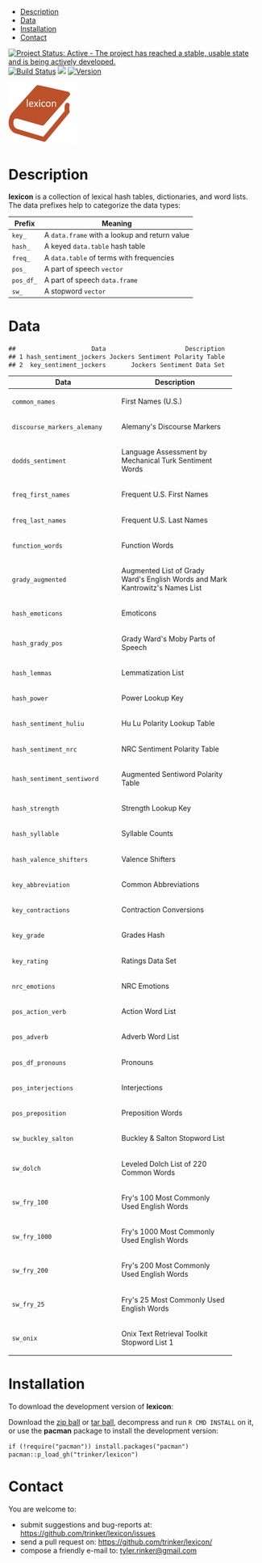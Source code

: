 -   [Description](#description)
-   [Data](#data)
-   [Installation](#installation)
-   [Contact](#contact)

[![Project Status: Active - The project has reached a stable, usable
state and is being actively
developed.](http://www.repostatus.org/badges/0.1.0/active.svg)](http://www.repostatus.org/#active)
[![Build
Status](https://travis-ci.org/trinker/lexicon.svg?branch=master)](https://travis-ci.org/trinker/lexicon)
[![](http://cranlogs.r-pkg.org/badges/lexicon)](https://cran.r-project.org/package=lexicon)
<a href="https://img.shields.io/badge/Version-0.2.0-orange.svg"><img src="https://img.shields.io/badge/Version-0.2.0-orange.svg" alt="Version"/></a>
</p>
<img src="inst/lexicon_logo/r_lexicon.png" width="135" alt="lexicon Logo">

Description
===========

**lexicon** is a collection of lexical hash tables, dictionaries, and
word lists. The data prefixes help to categorize the data types:

<table>
<thead>
<tr class="header">
<th>Prefix</th>
<th>Meaning</th>
</tr>
</thead>
<tbody>
<tr class="odd">
<td><code>key_</code></td>
<td>A <code>data.frame</code> with a lookup and return value</td>
</tr>
<tr class="even">
<td><code>hash_</code></td>
<td>A keyed <code>data.table</code> hash table</td>
</tr>
<tr class="odd">
<td><code>freq_</code></td>
<td>A <code>data.table</code> of terms with frequencies</td>
</tr>
<tr class="even">
<td><code>pos_</code></td>
<td>A part of speech <code>vector</code></td>
</tr>
<tr class="odd">
<td><code>pos_df_</code></td>
<td>A part of speech <code>data.frame</code></td>
</tr>
<tr class="even">
<td><code>sw_</code></td>
<td>A stopword <code>vector</code></td>
</tr>
</tbody>
</table>

Data
====

    ##                     Data                      Description
    ## 1 hash_sentiment_jockers Jockers Sentiment Polarity Table
    ## 2  key_sentiment_jockers       Jockers Sentiment Data Set

<table style="width:88%;">
<colgroup>
<col width="41%" />
<col width="45%" />
</colgroup>
<thead>
<tr class="header">
<th>Data</th>
<th>Description</th>
</tr>
</thead>
<tbody>
<tr class="odd">
<td><p><code>common_names</code></p></td>
<td><p>First Names (U.S.)</p></td>
</tr>
<tr class="even">
<td><p><code>discourse_markers_alemany</code></p></td>
<td><p>Alemany's Discourse Markers</p></td>
</tr>
<tr class="odd">
<td><p><code>dodds_sentiment</code></p></td>
<td><p>Language Assessment by Mechanical Turk Sentiment Words</p></td>
</tr>
<tr class="even">
<td><p><code>freq_first_names</code></p></td>
<td><p>Frequent U.S. First Names</p></td>
</tr>
<tr class="odd">
<td><p><code>freq_last_names</code></p></td>
<td><p>Frequent U.S. Last Names</p></td>
</tr>
<tr class="even">
<td><p><code>function_words</code></p></td>
<td><p>Function Words</p></td>
</tr>
<tr class="odd">
<td><p><code>grady_augmented</code></p></td>
<td><p>Augmented List of Grady Ward's English Words and Mark Kantrowitz's Names List</p></td>
</tr>
<tr class="even">
<td><p><code>hash_emoticons</code></p></td>
<td><p>Emoticons</p></td>
</tr>
<tr class="odd">
<td><p><code>hash_grady_pos</code></p></td>
<td><p>Grady Ward's Moby Parts of Speech</p></td>
</tr>
<tr class="even">
<td><p><code>hash_lemmas</code></p></td>
<td><p>Lemmatization List</p></td>
</tr>
<tr class="odd">
<td><p><code>hash_power</code></p></td>
<td><p>Power Lookup Key</p></td>
</tr>
<tr class="even">
<td><p><code>hash_sentiment_huliu</code></p></td>
<td><p>Hu Lu Polarity Lookup Table</p></td>
</tr>
<tr class="odd">
<td><p><code>hash_sentiment_nrc</code></p></td>
<td><p>NRC Sentiment Polarity Table</p></td>
</tr>
<tr class="even">
<td><p><code>hash_sentiment_sentiword</code></p></td>
<td><p>Augmented Sentiword Polarity Table</p></td>
</tr>
<tr class="odd">
<td><p><code>hash_strength</code></p></td>
<td><p>Strength Lookup Key</p></td>
</tr>
<tr class="even">
<td><p><code>hash_syllable</code></p></td>
<td><p>Syllable Counts</p></td>
</tr>
<tr class="odd">
<td><p><code>hash_valence_shifters</code></p></td>
<td><p>Valence Shifters</p></td>
</tr>
<tr class="even">
<td><p><code>key_abbreviation</code></p></td>
<td><p>Common Abbreviations</p></td>
</tr>
<tr class="odd">
<td><p><code>key_contractions</code></p></td>
<td><p>Contraction Conversions</p></td>
</tr>
<tr class="even">
<td><p><code>key_grade</code></p></td>
<td><p>Grades Hash</p></td>
</tr>
<tr class="odd">
<td><p><code>key_rating</code></p></td>
<td><p>Ratings Data Set</p></td>
</tr>
<tr class="even">
<td><p><code>nrc_emotions</code></p></td>
<td><p>NRC Emotions</p></td>
</tr>
<tr class="odd">
<td><p><code>pos_action_verb</code></p></td>
<td><p>Action Word List</p></td>
</tr>
<tr class="even">
<td><p><code>pos_adverb</code></p></td>
<td><p>Adverb Word List</p></td>
</tr>
<tr class="odd">
<td><p><code>pos_df_pronouns</code></p></td>
<td><p>Pronouns</p></td>
</tr>
<tr class="even">
<td><p><code>pos_interjections</code></p></td>
<td><p>Interjections</p></td>
</tr>
<tr class="odd">
<td><p><code>pos_preposition</code></p></td>
<td><p>Preposition Words</p></td>
</tr>
<tr class="even">
<td><p><code>sw_buckley_salton</code></p></td>
<td><p>Buckley &amp; Salton Stopword List</p></td>
</tr>
<tr class="odd">
<td><p><code>sw_dolch</code></p></td>
<td><p>Leveled Dolch List of 220 Common Words</p></td>
</tr>
<tr class="even">
<td><p><code>sw_fry_100</code></p></td>
<td><p>Fry's 100 Most Commonly Used English Words</p></td>
</tr>
<tr class="odd">
<td><p><code>sw_fry_1000</code></p></td>
<td><p>Fry's 1000 Most Commonly Used English Words</p></td>
</tr>
<tr class="even">
<td><p><code>sw_fry_200</code></p></td>
<td><p>Fry's 200 Most Commonly Used English Words</p></td>
</tr>
<tr class="odd">
<td><p><code>sw_fry_25</code></p></td>
<td><p>Fry's 25 Most Commonly Used English Words</p></td>
</tr>
<tr class="even">
<td><p><code>sw_onix</code></p></td>
<td><p>Onix Text Retrieval Toolkit Stopword List 1</p></td>
</tr>
</tbody>
</table>

Installation
============

To download the development version of **lexicon**:

Download the [zip
ball](https://github.com/trinker/lexicon/zipball/master) or [tar
ball](https://github.com/trinker/lexicon/tarball/master), decompress and
run `R CMD INSTALL` on it, or use the **pacman** package to install the
development version:

    if (!require("pacman")) install.packages("pacman")
    pacman::p_load_gh("trinker/lexicon")

Contact
=======

You are welcome to:  
- submit suggestions and bug-reports at:
<https://github.com/trinker/lexicon/issues>  
- send a pull request on: <https://github.com/trinker/lexicon/>  
- compose a friendly e-mail to: <tyler.rinker@gmail.com>
